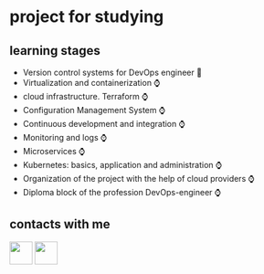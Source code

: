 # project for studying

## learning stages

- Version control systems for DevOps engineer :triangular_flag_on_post:
- Virtualization and containerization :watch:
- cloud infrastructure. Terraform :watch:
- Configuration Management System :watch:
- Continuous development and integration :watch:
- Monitoring and logs :watch:
- Microservices :watch:
- Kubernetes: basics, application and administration :watch:
- Organization of the project with the help of cloud providers :watch:
- Diploma block of the profession DevOps-engineer :watch:

## contacts with me

<a href="https://t.me/AlexeyNikiforov"><img src="https://github.com/A1yoshQa/social-icons/blob/master/SVG/Color/Telegram.svg" width="40"></a>
<a href="mailto:alyoshqa.nikiforov@gmail.com"><img src="https://github.com/A1yoshQa/social-icons/blob/master/SVG/Color/Gmail.svg" width="40"></a>
